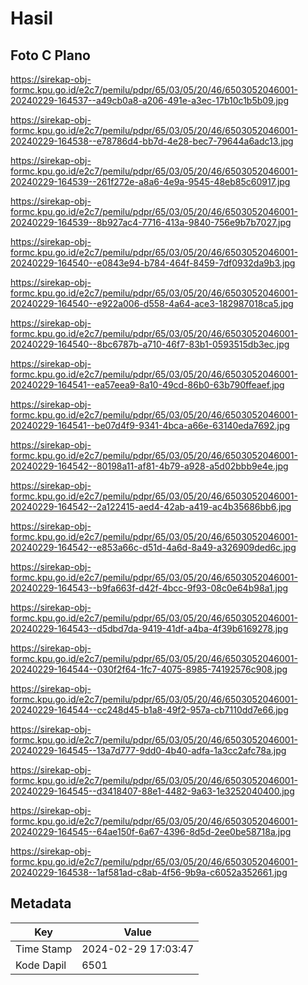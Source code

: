 # Hasil

## Foto C Plano

https://sirekap-obj-formc.kpu.go.id/e2c7/pemilu/pdpr/65/03/05/20/46/6503052046001-20240229-164537--a49cb0a8-a206-491e-a3ec-17b10c1b5b09.jpg

https://sirekap-obj-formc.kpu.go.id/e2c7/pemilu/pdpr/65/03/05/20/46/6503052046001-20240229-164538--e78786d4-bb7d-4e28-bec7-79644a6adc13.jpg

https://sirekap-obj-formc.kpu.go.id/e2c7/pemilu/pdpr/65/03/05/20/46/6503052046001-20240229-164539--261f272e-a8a6-4e9a-9545-48eb85c60917.jpg

https://sirekap-obj-formc.kpu.go.id/e2c7/pemilu/pdpr/65/03/05/20/46/6503052046001-20240229-164539--8b927ac4-7716-413a-9840-756e9b7b7027.jpg

https://sirekap-obj-formc.kpu.go.id/e2c7/pemilu/pdpr/65/03/05/20/46/6503052046001-20240229-164540--e0843e94-b784-464f-8459-7df0932da9b3.jpg

https://sirekap-obj-formc.kpu.go.id/e2c7/pemilu/pdpr/65/03/05/20/46/6503052046001-20240229-164540--e922a006-d558-4a64-ace3-182987018ca5.jpg

https://sirekap-obj-formc.kpu.go.id/e2c7/pemilu/pdpr/65/03/05/20/46/6503052046001-20240229-164540--8bc6787b-a710-46f7-83b1-0593515db3ec.jpg

https://sirekap-obj-formc.kpu.go.id/e2c7/pemilu/pdpr/65/03/05/20/46/6503052046001-20240229-164541--ea57eea9-8a10-49cd-86b0-63b790ffeaef.jpg

https://sirekap-obj-formc.kpu.go.id/e2c7/pemilu/pdpr/65/03/05/20/46/6503052046001-20240229-164541--be07d4f9-9341-4bca-a66e-63140eda7692.jpg

https://sirekap-obj-formc.kpu.go.id/e2c7/pemilu/pdpr/65/03/05/20/46/6503052046001-20240229-164542--80198a11-af81-4b79-a928-a5d02bbb9e4e.jpg

https://sirekap-obj-formc.kpu.go.id/e2c7/pemilu/pdpr/65/03/05/20/46/6503052046001-20240229-164542--2a122415-aed4-42ab-a419-ac4b35686bb6.jpg

https://sirekap-obj-formc.kpu.go.id/e2c7/pemilu/pdpr/65/03/05/20/46/6503052046001-20240229-164542--e853a66c-d51d-4a6d-8a49-a326909ded6c.jpg

https://sirekap-obj-formc.kpu.go.id/e2c7/pemilu/pdpr/65/03/05/20/46/6503052046001-20240229-164543--b9fa663f-d42f-4bcc-9f93-08c0e64b98a1.jpg

https://sirekap-obj-formc.kpu.go.id/e2c7/pemilu/pdpr/65/03/05/20/46/6503052046001-20240229-164543--d5dbd7da-9419-41df-a4ba-4f39b6169278.jpg

https://sirekap-obj-formc.kpu.go.id/e2c7/pemilu/pdpr/65/03/05/20/46/6503052046001-20240229-164544--030f2f64-1fc7-4075-8985-74192576c908.jpg

https://sirekap-obj-formc.kpu.go.id/e2c7/pemilu/pdpr/65/03/05/20/46/6503052046001-20240229-164544--cc248d45-b1a8-49f2-957a-cb7110dd7e66.jpg

https://sirekap-obj-formc.kpu.go.id/e2c7/pemilu/pdpr/65/03/05/20/46/6503052046001-20240229-164545--13a7d777-9dd0-4b40-adfa-1a3cc2afc78a.jpg

https://sirekap-obj-formc.kpu.go.id/e2c7/pemilu/pdpr/65/03/05/20/46/6503052046001-20240229-164545--d3418407-88e1-4482-9a63-1e3252040400.jpg

https://sirekap-obj-formc.kpu.go.id/e2c7/pemilu/pdpr/65/03/05/20/46/6503052046001-20240229-164545--64ae150f-6a67-4396-8d5d-2ee0be58718a.jpg

https://sirekap-obj-formc.kpu.go.id/e2c7/pemilu/pdpr/65/03/05/20/46/6503052046001-20240229-164538--1af581ad-c8ab-4f56-9b9a-c6052a352661.jpg


## Metadata

| Key        | Value               |
| ---------- | ------------------- |
| Time Stamp | 2024-02-29 17:03:47 |
| Kode Dapil | 6501                |



